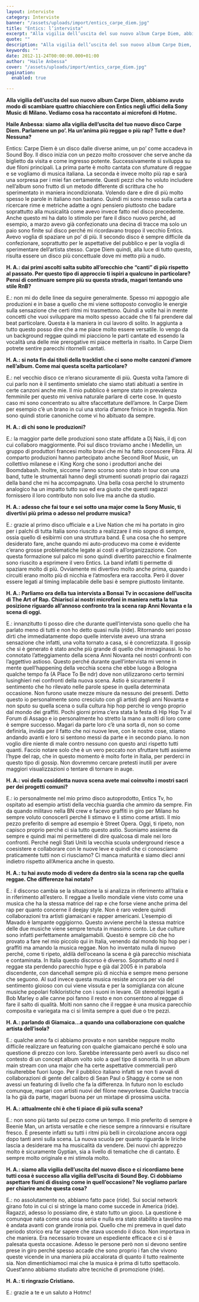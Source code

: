 ```yaml
---
layout: interviste
category: Interviste
banner: "/assets/uploads/import/entics_carpe_diem.jpg"
title: "Entics: l’intervista"
excerpt: "Alla vigilia dell’uscita del suo nuovo album Carpe Diem, abbiamo avuto modo di scambiare quattro chiacchiere con Entics negli uffici della Sony Music di Milano. Vediamo cosa ha raccontato ai microfoni di Hotmc. Haile Anbessa: siamo alla vigilia dell’uscita del tuo nuovo disco Carpe Diem. Parlamene un po’. Ha un’anima più reggae o più rap?…"
quote: ""
description: "Alla vigilia dell’uscita del suo nuovo album Carpe Diem, abbiamo avuto modo di scambiare quattro chiacchiere con Entics negli uffici della Sony Music di Milano. Vediamo cosa ha raccontato ai microfoni di Hotmc. Haile Anbessa: siamo alla vigilia dell’uscita del tuo nuovo disco Carpe Diem. Parlamene un po’. Ha un’anima più reggae o più rap?…"
keywords: ""
date: 2012-11-24T00:00:00.000+01:00
author: "Haile Anbessa"
cover: "/assets/uploads/import/entics_carpe_diem.jpg"
pagination:
  enabled: true

---
```


**Alla vigilia dell’uscita del suo nuovo album Carpe Diem, abbiamo avuto modo di scambiare quattro chiacchiere con Entics negli uffici della Sony Music di Milano. Vediamo cosa ha raccontato ai microfoni di Hotmc.**

**Haile Anbessa: siamo alla vigilia dell’uscita del tuo nuovo disco Carpe Diem. Parlamene un po’. Ha un’anima più reggae o più rap? Tutte e due? Nessuna?**

Entics: Carpe Diem è un disco dalle diverse anime, un po’ come accadeva in Sound Boy. Il disco inizia con un pezzo molto crossover che serve anche da biglietto da visita e come ingresso potente. Successivamente si sviluppa su due filoni principali. La prima parte è molto cantata con sfumature di reggae e se vogliamo di musica italiana. La seconda è invece molto più rap e sarà una sorpresa per i miei fan certamente. Questi pezzi che ho voluto includere nell’album sono frutto di un metodo differente di scrittura che ho sperimentato in maniera incondizionata. Volendo dare e dire di più molto spesso le parole in italiano non bastano. Quindi mi sono messo sulla carta a ricercare rime e metriche adatte a ogni pensiero piuttosto che badare soprattutto alla musicalità come avevo invece fatto nel disco precedente. Anche questo mi ha dato lo stimolo per fare il disco nuovo perché, ad esempio, a marzo avevo già confezionato una decina di tracce ma solo un paio sono finite sul disco perché mi ricordavano troppo il vecchio Entics. Avevo voglia di spaziare un po’ di più. Il secondo disco è sempre difficile da confezionare, soprattutto per le aspettative del pubblico e per la voglia di sperimentare dell’artista stesso. Carpe Diem quindi, alla luce di tutto questo, risulta essere un disco più concettuale dove mi metto più a nudo.

**H. A.: dai primi ascolti salta subito all’orecchio che “canti” di più rispetto al passato. Per questo tipo di approccio ti ispiri a qualcuno in particolare? Pensi di continuare sempre più su questa strada, magari tentando uno stile RnB?**

E.: non mi do delle linee da seguire generalmente. Spesso mi appoggio alle produzioni e in base a quello che mi viene sottoposto convoglio le energie sulla sensazione che certi ritmi mi trasmettono. Quindi a volte hai in mente concetti che vuoi sviluppare ma molto spesso accade che ti fai prendere dal beat particolare. Questa è la maniera in cui lavoro di solito. In aggiunta a tutto questo posso dire che a me piace molto essere versatile. Io vengo da un background reggae quindi mi piacciono le parti cantate ed essendo la vocalità una delle mie prerogative mi piace metterla in risalto. In Carpe Diem potrete sentire parecchi ritornelli cantati.

**H. A.: si nota fin dai titoli della tracklist che ci sono molte canzoni d’amore nell’album. Come mai questa scelta particolare?**

E.: nel vecchio disco ce n’erano sicuramente di più. Questa volta l’amore di cui parlo non è il sentimento smielato che siamo stati abituati a sentire in certe canzoni anche mie. Il mio pubblico è sempre stato in prevalenza femminile per questo mi veniva naturale parlare di certe cose. In questo caso mi sono concentrato su altre sfaccettature dell’amore. In Carpe Diem per esempio c’è un brano in cui una storia d’amore finisce in tragedia. Non sono quindi storie canoniche come vi ho abituato da sempre.

**H. A.: di chi sono le produzioni?**

E.: la maggior parte delle produzioni sono state affidate a Dj Nais, il dj con cui collaboro maggiormente. Poi sul disco troviamo anche i Medellin, un gruppo di produttori francesi molto bravi che mi ha fatto conoscere Fibra. Al comparto produzioni hanno partecipato anche Second Roof Music, un collettivo milanese e i King Korg che sono i produttori anche dei Boomdabash. Inoltre, siccome l’anno scorso sono stato in tour con una band, tutte le strumentali hanno degli strumenti suonati proprio dai ragazzi della band che mi ha accompagnato. Una bella cosa perché lo strumento analogico ha un impatto tutto suo ed era giusto che questi ragazzi fornissero il loro contributo non solo live ma anche da studio.

**H. A.: adesso che fai tour e sei sotto una major come la Sony Music, ti divertivi più prima o adesso nel produrre musica?**

E.: grazie al primo disco ufficiale e a Live Nation che mi ha portato in giro per i palchi di tutta Italia sono riuscito a realizzare il mio sogno di sempre, ossia quello di esibirmi con una struttura band. È una cosa che ho sempre desiderato fare, anche quando mi auto-producevo ma come è evidente c’erano grosse problematiche legate ai costi e all’organizzazione. Con questa formazione sul palco mi sono quindi divertito parecchio e finalmente sono riuscito a esprimere il vero Entics. La band infatti ti permette di spaziare molto di più. Ovviamente mi divertivo molto anche prima, quando i circuiti erano molto più di nicchia e l’atmosfera era raccolta. Però il dover essere legati al timing implacabile delle basi è sempre piuttosto limitante.

**H. A.: Parliamo ora della tua intervista a Bonsai Tv in occasione dell’uscita di The Art of Rap. Chiarisci ai nostri microfoni in maniera netta la tua posizione riguardo all’annoso confronto tra la scena rap Anni Novanta e la scena di oggi.**

E.: innanzitutto ti posso dire che durante quell’intervista sono quello che ha parlato meno di tutti e non ho detto quasi nulla (ride). Ritornando seri posso dirti che immediatamente dopo quelle interviste avevo una strana sensazione che infatti, una volta tornato a casa, si è concretizzata. Il gossip che si è generato è stato anche più grande di quello che immaginassi. Io ho connotato l’atteggiamento della scena Anni Novanta nei nostri confronti con l’aggettivo astioso. Questo perché durante quell’intervista mi venne in mente quell’happening della vecchia scena che ebbe luogo a Bologna qualche tempo fa (A Place To Be ndr) dove non utilizzarono certo termini lusinghieri nei confronti della nuova scena. Astio è sicuramente il sentimento che ho rilevato nelle parole spese in quella determinata occasione. Non furono usate mezze misure da nessuno dei presenti. Detto questo io personalmente sono cresciuto con gli artisti degli anni Novanta e non sputo su quella scena o sulla cultura hip hop perché io vengo proprio dal mondo dei graffiti. Pochi giorni prima c’era stata la festa di Hip Hop Tv al Forum di Assago e io personalmente ho stretto la mano a molti di loro come è sempre successo. Magari da parte loro c’è una sorta di, non so come definirla, invidia per il fatto che noi nuove leve, con le nostre cose, stiamo andando avanti e loro si sentono messi da parte e in secondo piano. Io non voglio dire niente di male contro nessuno con questo anzi rispetto tutti quanti. Faccio notare solo che è un vero peccato non sfruttare tutti assieme l’hype del rap, che in questo momento è molto forte in Italia, per perderci in questo tipo di gossip. Non dovremmo cercare pretesti inutili per avere maggiori visualizzazioni o tentare di tornare in auge.

**H. A.: voi della cosiddetta nuova scena avete mai coinvolto i mostri sacri per dei progetti comuni?**

E.: io personalmente nel mio primo disco autoprodotto, Entics Tv, ho ospitato ad esempio artisti della vecchia guardia che ammiro da sempre. Fin da quando militavo nella BN crew e facevo graffiti in giro per Milano ho sempre voluto conoscerli perché li stimavo e li stimo come artisti. Il mio pezzo preferito di sempre ad esempio è Street Opera. Oggi, ti ripeto, non capisco proprio perché ci sia tutto questo astio. Suoniamo assieme da sempre e quindi mai mi permetterei di dire qualcosa di male nei loro confronti. Perché negli Stati Uniti la vecchia scuola underground riesce a coesistere e collaborare con le nuove leve e quindi che ci conosciamo praticamente tutti non ci riusciamo? Ci manca maturità e siamo dieci anni indietro rispetto all’America anche in questo.

**H. A.: tu hai avuto modo di vedere da dentro sia la scena rap che quella reggae. Che differenze hai notato?**

E.: il discorso cambia se la situazione la si analizza in riferimento all’Italia e in riferimento all’estero. Il reggae a livello mondiale viene visto come una musica che ha la stessa matrice del rap e che forse viene anche prima del rap per quanto concerne il deejay style. Non è raro vedere quindi collaborazioni tra artisti giamaicani e rapper americani. L’esempio di Mavado è lampante oggigiorno. Questo avviene perché la stessa matrice delle due musiche viene sempre tenuta in massimo conto. Le due culture sono infatti perfettamente amalgamabili. Questo è sempre ciò che ho provato a fare nel mio piccolo qui in Italia, venendo dal mondo hip hop per i graffiti ma amando la musica reggae. Non ho inventato nulla di nuovo perché, come ti ripeto, aldilà dell’oceano la scena è già parecchio mischiata e contaminata. In Italia questo discorso è diverso. Soprattutto al nord il reggae sta perdendo parecchio hype e già dal 2005 è in parabola discendente, con dancehall sempre più di nicchia e sempre meno persone che seguono. Al sud invece questa musica resiste ancora per via del sentimento gioioso con cui viene vissuta e per la somiglianza con alcune musiche popolari folkloristiche con i suoni in levare. Gli stereotipi legati a Bob Marley o alle canne poi fanno il resto e non consentono al reggae di fare il salto di qualità. Molti non sanno che il reggae è una musica parecchio composita e variegata ma ci si limita sempre a quei due o tre pezzi.

**H. A.: parlando di Giamaica…a quando una collaborazione con qualche artista dell’isola?**

E.: qualche anno fa ci abbiamo provato e non sarebbe neppure molto difficile realizzare un featuring con qualche giamaicano perché è solo una questione di prezzo con loro. Sarebbe interessante però averli su disco nel contesto di un concept album volto solo a quel tipo di sonorità. In un album main stream con una major che ha certe aspettative commerciali però risulterebbe fuori luogo. Per il pubblico italiano infatti se non ti avvali di collaborazioni di gente del calibro di Sean Paul o Shaggy è come se non avessi un featuring di livello che fa la differenza. In futuro non lo escludo comunque, magari con artisti nuovi del filone newyorkese. Qualche traccia la ho già da parte, magari buona per un mixtape di prossima uscita.

**H. A.: attualmente chi è che ti piace di più sulla scena?**

E.: non sono più tanto sul pezzo come un tempo. Il mio preferito di sempre è Beenie Man, un artista versatile e che riesce sempre a rinnovarsi e risultare fresco. È presente infatti su tutti i ritmi più belli in circolazione ancora oggi dopo tanti anni sulla scena. La nuova scuola per quanto riguarda le liriche lascia a desiderare ma ha musicalità da vendere. Dei nuovi chi apprezzo molto è sicuramente Gyptian, sia a livello di tematiche che di cantato. È sempre molto originale e mi stimola molto.

**H. A.: siamo alla vigilia dell’uscita del nuovo disco e ci ricordiamo bene tutti cosa è successo alla vigilia dell’uscita di Sound Boy. Ci dobbiamo aspettare fiumi di dissing come in quell’occasione? Ne vogliamo parlare per chiarire anche questa cosa?**

E.: no assolutamente no, abbiamo fatto pace (ride). Sui social network girano foto in cui ci si stringe la mano come succede in America (ride). Ragazzi, adesso lo possiamo dire, è stato tutto un gioco. La questione è comunque nata come una cosa seria e nulla era stato stabilito a tavolino ma è andata avanti con grande ironia poi. Quello che mi premeva in quel dato periodo storico era far sapere che stava uscendo il disco. Non importava in che maniera. Era necessario trovare un espediente efficace e ci si è palesata questa occasione. Adesso le persone però non si devono sentire prese in giro perché spesso accade che sono proprio i fan che vivono queste vicende in una maniera più accalorata di quanto il tutto realmente sia. Non dimentichiamoci mai che la musica è prima di tutto spettacolo. Quest’anno abbiamo studiato altre tecniche di promozione (ride).

**H. A.: ti ringrazio Cristiano.**

E.: grazie a te e un saluto a Hotmc!
